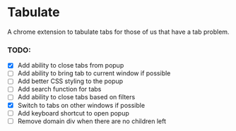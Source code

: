 # Tabulate

A chrome extension to tabulate tabs for those of us that have a tab problem.

### TODO:

-[x] Add ability to close tabs from popup
-[ ] Add ability to bring tab to current window if possible
-[ ] Add better CSS styling to the popup
-[ ] Add search function for tabs
-[ ] Add ability to close tabs based on filters
-[x] Switch to tabs on other windows if possible
-[ ] Add keyboard shortcut to open popup
-[ ] Remove domain div when there are no children left